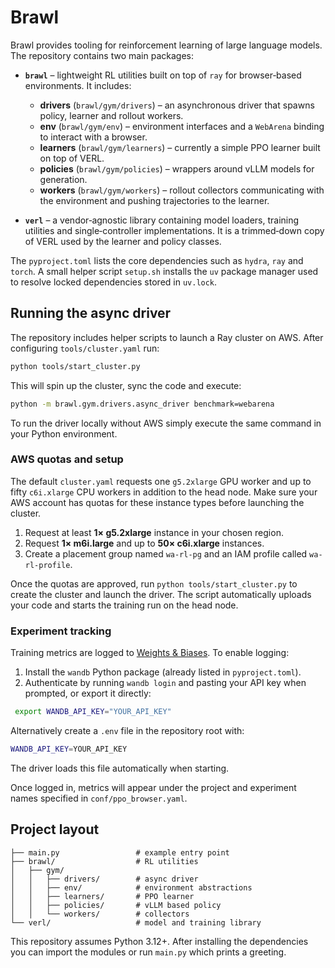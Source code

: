 # Brawl

Brawl provides tooling for reinforcement learning of large language models.  The
repository contains two main packages:

- **`brawl`** – lightweight RL utilities built on top of `ray` for
  browser‑based environments.  It includes:
  - **drivers** (`brawl/gym/drivers`) – an asynchronous driver that spawns
    policy, learner and rollout workers.
  - **env** (`brawl/gym/env`) – environment interfaces and a `WebArena` binding
    to interact with a browser.
  - **learners** (`brawl/gym/learners`) – currently a simple PPO learner built
    on top of VERL.
  - **policies** (`brawl/gym/policies`) – wrappers around vLLM models for
    generation.
  - **workers** (`brawl/gym/workers`) – rollout collectors communicating with
    the environment and pushing trajectories to the learner.

- **`verl`** – a vendor‑agnostic library containing model loaders,
  training utilities and single‑controller implementations.  It is a
  trimmed‑down copy of VERL used by the learner and policy classes.

The `pyproject.toml` lists the core dependencies such as `hydra`, `ray` and
`torch`.  A small helper script `setup.sh` installs the `uv` package manager
used to resolve locked dependencies stored in `uv.lock`.

## Running the async driver

The repository includes helper scripts to launch a Ray cluster on AWS.
After configuring `tools/cluster.yaml` run:

```bash
python tools/start_cluster.py
```

This will spin up the cluster, sync the code and execute:

```bash
python -m brawl.gym.drivers.async_driver benchmark=webarena
```

To run the driver locally without AWS simply execute the same command in
your Python environment.

### AWS quotas and setup

The default `cluster.yaml` requests one `g5.2xlarge` GPU worker and up to
fifty `c6i.xlarge` CPU workers in addition to the head node. Make sure your
AWS account has quotas for these instance types before launching the cluster.
1. Request at least **1× g5.2xlarge** instance in your chosen region.
2. Request **1× m6i.large** and up to **50× c6i.xlarge** instances.
3. Create a placement group named `wa-rl-pg` and an IAM profile called
   `wa-rl-profile`.

Once the quotas are approved, run `python tools/start_cluster.py` to create the
cluster and launch the driver. The script automatically uploads your code and
starts the training run on the head node.

### Experiment tracking

Training metrics are logged to [Weights & Biases](https://wandb.ai). To enable
logging:

1. Install the `wandb` Python package (already listed in `pyproject.toml`).
2. Authenticate by running `wandb login` and pasting your API key when
   prompted, or export it directly:

 ```bash
  export WANDB_API_KEY="YOUR_API_KEY"
  ```

Alternatively create a `.env` file in the repository root with:

```bash
WANDB_API_KEY=YOUR_API_KEY
```

The driver loads this file automatically when starting.

Once logged in, metrics will appear under the project and experiment names
specified in `conf/ppo_browser.yaml`.

## Project layout

```
├── main.py                 # example entry point
├── brawl/                  # RL utilities
│   ├── gym/
│   │   ├── drivers/        # async driver
│   │   ├── env/            # environment abstractions
│   │   ├── learners/       # PPO learner
│   │   ├── policies/       # vLLM based policy
│   │   └── workers/        # collectors
└── verl/                   # model and training library
```

This repository assumes Python 3.12+.  After installing the dependencies you can
import the modules or run `main.py` which prints a greeting.
